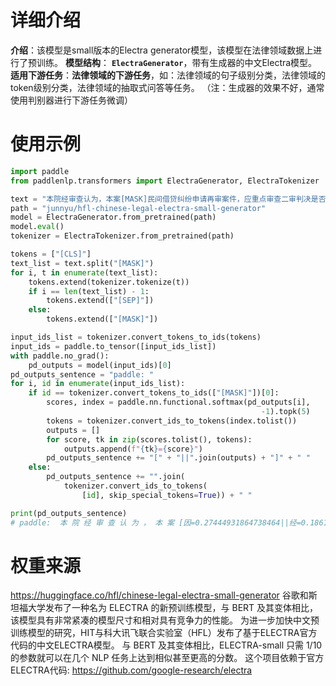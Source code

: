 # 详细介绍
**介绍**：该模型是small版本的Electra generator模型，该模型在法律领域数据上进行了预训练。
**模型结构**： **`ElectraGenerator`**，带有生成器的中文Electra模型。
**适用下游任务**：**法律领域的下游任务**，如：法律领域的句子级别分类，法律领域的token级别分类，法律领域的抽取式问答等任务。
（注：生成器的效果不好，通常使用判别器进行下游任务微调）


# 使用示例

```python
import paddle
from paddlenlp.transformers import ElectraGenerator, ElectraTokenizer

text = "本院经审查认为，本案[MASK]民间借贷纠纷申请再审案件，应重点审查二审判决是否存在错误的情形。"
path = "junnyu/hfl-chinese-legal-electra-small-generator"
model = ElectraGenerator.from_pretrained(path)
model.eval()
tokenizer = ElectraTokenizer.from_pretrained(path)

tokens = ["[CLS]"]
text_list = text.split("[MASK]")
for i, t in enumerate(text_list):
    tokens.extend(tokenizer.tokenize(t))
    if i == len(text_list) - 1:
        tokens.extend(["[SEP]"])
    else:
        tokens.extend(["[MASK]"])

input_ids_list = tokenizer.convert_tokens_to_ids(tokens)
input_ids = paddle.to_tensor([input_ids_list])
with paddle.no_grad():
    pd_outputs = model(input_ids)[0]
pd_outputs_sentence = "paddle: "
for i, id in enumerate(input_ids_list):
    if id == tokenizer.convert_tokens_to_ids(["[MASK]"])[0]:
        scores, index = paddle.nn.functional.softmax(pd_outputs[i],
                                                        -1).topk(5)
        tokens = tokenizer.convert_ids_to_tokens(index.tolist())
        outputs = []
        for score, tk in zip(scores.tolist(), tokens):
            outputs.append(f"{tk}={score}")
        pd_outputs_sentence += "[" + "||".join(outputs) + "]" + " "
    else:
        pd_outputs_sentence += "".join(
            tokenizer.convert_ids_to_tokens(
                [id], skip_special_tokens=True)) + " "

print(pd_outputs_sentence)
# paddle:  本 院 经 审 查 认 为 ， 本 案 [因=0.27444931864738464||经=0.18613006174564362||系=0.09408623725175858||的=0.07536833733320236||就=0.033634234219789505] 民 间 借 贷 纠 纷 申 请 再 审 案 件 ， 应 重 点 审 查 二 审 判 决 是 否 存 在 错 误 的 情 形 。
```

# 权重来源

https://huggingface.co/hfl/chinese-legal-electra-small-generator
谷歌和斯坦福大学发布了一种名为 ELECTRA 的新预训练模型，与 BERT 及其变体相比，该模型具有非常紧凑的模型尺寸和相对具有竞争力的性能。 为进一步加快中文预训练模型的研究，HIT与科大讯飞联合实验室（HFL）发布了基于ELECTRA官方代码的中文ELECTRA模型。 与 BERT 及其变体相比，ELECTRA-small 只需 1/10 的参数就可以在几个 NLP 任务上达到相似甚至更高的分数。
这个项目依赖于官方ELECTRA代码: https://github.com/google-research/electra
